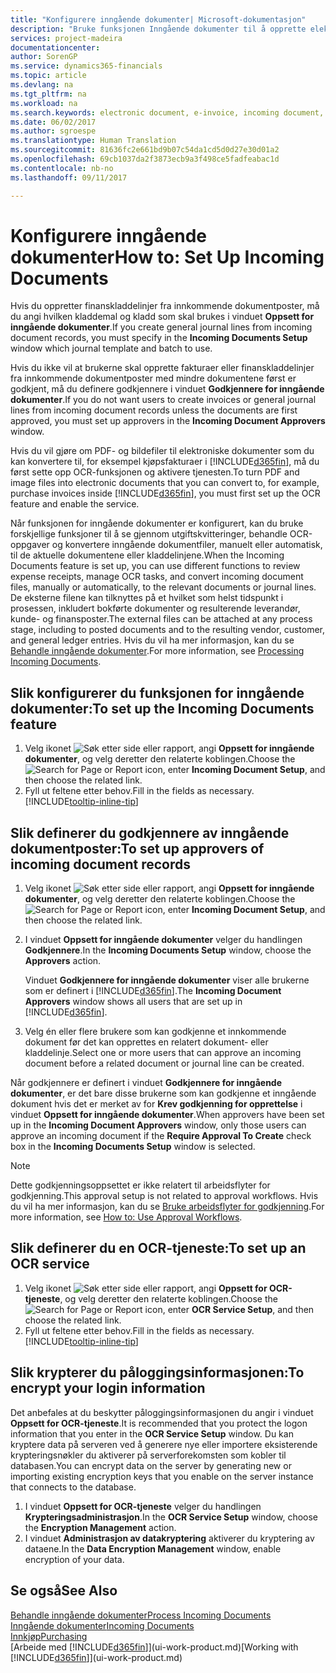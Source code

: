 ```yaml
---
title: "Konfigurere inngående dokumenter| Microsoft-dokumentasjon"
description: "Bruke funksjonen Inngående dokumenter til å opprette elektroniske dokumenter, behandle OCR-oppgaver, importere fakturaer og konvertere bildefiler."
services: project-madeira
documentationcenter: 
author: SorenGP
ms.service: dynamics365-financials
ms.topic: article
ms.devlang: na
ms.tgt_pltfrm: na
ms.workload: na
ms.search.keywords: electronic document, e-invoice, incoming document, OCR, ecommerce, document exchange, import invoice
ms.date: 06/02/2017
ms.author: sgroespe
ms.translationtype: Human Translation
ms.sourcegitcommit: 81636fc2e661bd9b07c54da1cd5d0d27e30d01a2
ms.openlocfilehash: 69cb1037da2f3873ecb9a3f498ce5fadfeabac1d
ms.contentlocale: nb-no
ms.lasthandoff: 09/11/2017

---
```

# <a name="how-to-set-up-incoming-documents"></a><span data-ttu-id="83fe2-103">Konfigurere inngående dokumenter</span><span class="sxs-lookup"><span data-stu-id="83fe2-103">How to: Set Up Incoming Documents</span></span>
<span data-ttu-id="83fe2-104">Hvis du oppretter finanskladdelinjer fra innkommende dokumentposter, må du angi hvilken kladdemal og kladd som skal brukes i vinduet **Oppsett for inngående dokumenter**.</span><span class="sxs-lookup"><span data-stu-id="83fe2-104">If you create general journal lines from incoming document records, you must specify in the **Incoming Documents Setup** window which journal template and batch to use.</span></span>

<span data-ttu-id="83fe2-105">Hvis du ikke vil at brukerne skal opprette fakturaer eller finanskladdelinjer fra innkommende dokumentposter med mindre dokumentene først er godkjent, må du definere godkjennere i vinduet **Godkjennere for inngående dokumenter**.</span><span class="sxs-lookup"><span data-stu-id="83fe2-105">If you do not want users to create invoices or general journal lines from incoming document records unless the documents are first approved, you must set up approvers in the **Incoming Document Approvers** window.</span></span>

<span data-ttu-id="83fe2-106">Hvis du vil gjøre om PDF- og bildefiler til elektroniske dokumenter som du kan konvertere til, for eksempel kjøpsfakturaer i [!INCLUDE[d365fin](includes/d365fin_md.md)], må du først sette opp OCR-funksjonen og aktivere tjenesten.</span><span class="sxs-lookup"><span data-stu-id="83fe2-106">To turn PDF and image files into electronic documents that you can convert to, for example, purchase invoices inside [!INCLUDE[d365fin](includes/d365fin_md.md)], you must first set up the OCR feature and enable the service.</span></span>

<span data-ttu-id="83fe2-107">Når funksjonen for inngående dokumenter er konfigurert, kan du bruke forskjellige funksjoner til å se gjennom utgiftskvitteringer, behandle OCR-oppgaver og konvertere inngående dokumentfiler, manuelt eller automatisk, til de aktuelle dokumentene eller kladdelinjene.</span><span class="sxs-lookup"><span data-stu-id="83fe2-107">When the Incoming Documents feature is set up, you can use different functions to review expense receipts, manage OCR tasks, and convert incoming document files, manually or automatically, to the relevant documents or journal lines.</span></span> <span data-ttu-id="83fe2-108">De eksterne filene kan tilknyttes på et hvilket som helst tidspunkt i prosessen, inkludert bokførte dokumenter og resulterende leverandør, kunde- og finansposter.</span><span class="sxs-lookup"><span data-stu-id="83fe2-108">The external files can be attached at any process stage, including to posted documents and to the resulting vendor, customer, and general ledger entries.</span></span> <span data-ttu-id="83fe2-109">Hvis du vil ha mer informasjon, kan du se [Behandle inngående dokumenter](across-process-income-documents.md).</span><span class="sxs-lookup"><span data-stu-id="83fe2-109">For more information, see [Processing Incoming Documents](across-process-income-documents.md).</span></span>

## <a name="to-set-up-the-incoming-documents-feature"></a><span data-ttu-id="83fe2-110">Slik konfigurerer du funksjonen for inngående dokumenter:</span><span class="sxs-lookup"><span data-stu-id="83fe2-110">To set up the Incoming Documents feature</span></span>
1. <span data-ttu-id="83fe2-111">Velg ikonet ![Søk etter side eller rapport](media/ui-search/search_small.png "Ikonet Søk etter side eller rapport"), angi **Oppsett for inngående dokumenter**, og velg deretter den relaterte koblingen.</span><span class="sxs-lookup"><span data-stu-id="83fe2-111">Choose the ![Search for Page or Report](media/ui-search/search_small.png "Search for Page or Report icon") icon, enter **Incoming Document Setup**, and then choose the related link.</span></span>
2. <span data-ttu-id="83fe2-112">Fyll ut feltene etter behov.</span><span class="sxs-lookup"><span data-stu-id="83fe2-112">Fill in the fields as necessary.</span></span> [!INCLUDE[tooltip-inline-tip](includes/tooltip-inline-tip_md.md)]

## <a name="to-set-up-approvers-of-incoming-document-records"></a><span data-ttu-id="83fe2-113">Slik definerer du godkjennere av inngående dokumentposter:</span><span class="sxs-lookup"><span data-stu-id="83fe2-113">To set up approvers of incoming document records</span></span>
1. <span data-ttu-id="83fe2-114">Velg ikonet ![Søk etter side eller rapport](media/ui-search/search_small.png "Ikonet Søk etter side eller rapport"), angi **Oppsett for inngående dokumenter**, og velg deretter den relaterte koblingen.</span><span class="sxs-lookup"><span data-stu-id="83fe2-114">Choose the ![Search for Page or Report](media/ui-search/search_small.png "Search for Page or Report icon") icon, enter **Incoming Document Setup**, and then choose the related link.</span></span>  
2. <span data-ttu-id="83fe2-115">I vinduet **Oppsett for inngående dokumenter** velger du handlingen **Godkjennere**.</span><span class="sxs-lookup"><span data-stu-id="83fe2-115">In the **Incoming Documents Setup** window, choose the **Approvers** action.</span></span>

    <span data-ttu-id="83fe2-116">Vinduet **Godkjennere for inngående dokumenter** viser alle brukerne som er definert i [!INCLUDE[d365fin](includes/d365fin_md.md)].</span><span class="sxs-lookup"><span data-stu-id="83fe2-116">The **Incoming Document Approvers** window shows all users that are set up in [!INCLUDE[d365fin](includes/d365fin_md.md)].</span></span>  
3. <span data-ttu-id="83fe2-117">Velg én eller flere brukere som kan godkjenne et innkommende dokument før det kan opprettes en relatert dokument- eller kladdelinje.</span><span class="sxs-lookup"><span data-stu-id="83fe2-117">Select one or more users that can approve an incoming document before a related document or journal line can be created.</span></span>

<span data-ttu-id="83fe2-118">Når godkjennere er definert i vinduet **Godkjennere for inngående dokumenter**, er det bare disse brukerne som kan godkjenne et inngående dokument hvis det er merket av for **Krev godkjenning for opprettelse** i vinduet **Oppsett for inngående dokumenter**.</span><span class="sxs-lookup"><span data-stu-id="83fe2-118">When approvers have been set up in the **Incoming Document Approvers** window, only those users can approve an incoming document if the **Require Approval To Create** check box in the **Incoming Documents Setup** window is selected.</span></span>

> [!NOTE]  
>   <span data-ttu-id="83fe2-119">Dette godkjenningsoppsettet er ikke relatert til arbeidsflyter for godkjenning.</span><span class="sxs-lookup"><span data-stu-id="83fe2-119">This approval setup is not related to approval workflows.</span></span> <span data-ttu-id="83fe2-120">Hvis du vil ha mer informasjon, kan du se [Bruke arbeidsflyter for godkjenning](across-how-use-approval-workflows.md).</span><span class="sxs-lookup"><span data-stu-id="83fe2-120">For more information, see [How to: Use Approval Workflows](across-how-use-approval-workflows.md).</span></span>

## <a name="to-set-up-an-ocr-service"></a><span data-ttu-id="83fe2-121">Slik definerer du en OCR-tjeneste:</span><span class="sxs-lookup"><span data-stu-id="83fe2-121">To set up an OCR service</span></span>
1. <span data-ttu-id="83fe2-122">Velg ikonet ![Søk etter side eller rapport](media/ui-search/search_small.png "Ikonet Søk etter side eller rapport"), angi **Oppsett for OCR-tjeneste**, og velg deretter den relaterte koblingen.</span><span class="sxs-lookup"><span data-stu-id="83fe2-122">Choose the ![Search for Page or Report](media/ui-search/search_small.png "Search for Page or Report icon") icon, enter **OCR Service Setup**, and then choose the related link.</span></span>
2. <span data-ttu-id="83fe2-123">Fyll ut feltene etter behov.</span><span class="sxs-lookup"><span data-stu-id="83fe2-123">Fill in the fields as necessary.</span></span> [!INCLUDE[tooltip-inline-tip](includes/tooltip-inline-tip_md.md)]

## <a name="to-encrypt-your-login-information"></a><span data-ttu-id="83fe2-124">Slik krypterer du påloggingsinformasjonen:</span><span class="sxs-lookup"><span data-stu-id="83fe2-124">To encrypt your login information</span></span>
<span data-ttu-id="83fe2-125">Det anbefales at du beskytter påloggingsinformasjonen du angir i vinduet **Oppsett for OCR-tjeneste**.</span><span class="sxs-lookup"><span data-stu-id="83fe2-125">It is recommended that you protect the logon information that you enter in the **OCR Service Setup** window.</span></span> <span data-ttu-id="83fe2-126">Du kan kryptere data på serveren ved å generere nye eller importere eksisterende krypteringsnøkler du aktiverer på serverforekomsten som kobler til databasen.</span><span class="sxs-lookup"><span data-stu-id="83fe2-126">You can encrypt data on the server by generating new or importing existing encryption keys that you enable on the server instance that connects to the database.</span></span>

1. <span data-ttu-id="83fe2-127">I vinduet **Oppsett for OCR-tjeneste** velger du handlingen **Krypteringsadministrasjon**.</span><span class="sxs-lookup"><span data-stu-id="83fe2-127">In the **OCR Service Setup** window, choose the **Encryption Management** action.</span></span>
2. <span data-ttu-id="83fe2-128">I vinduet **Administrasjon av datakryptering** aktiverer du kryptering av dataene.</span><span class="sxs-lookup"><span data-stu-id="83fe2-128">In the **Data Encryption Management** window, enable encryption of your data.</span></span>

## <a name="see-also"></a><span data-ttu-id="83fe2-129">Se også</span><span class="sxs-lookup"><span data-stu-id="83fe2-129">See Also</span></span>
[<span data-ttu-id="83fe2-130">Behandle inngående dokumenter</span><span class="sxs-lookup"><span data-stu-id="83fe2-130">Process Incoming Documents</span></span>](across-process-income-documents.md)  
[<span data-ttu-id="83fe2-131">Inngående dokumenter</span><span class="sxs-lookup"><span data-stu-id="83fe2-131">Incoming Documents</span></span>](across-income-documents.md)  
[<span data-ttu-id="83fe2-132">Innkjøp</span><span class="sxs-lookup"><span data-stu-id="83fe2-132">Purchasing</span></span>](purchasing-manage-purchasing.md)  
<span data-ttu-id="83fe2-133">[Arbeide med [!INCLUDE[d365fin](includes/d365fin_md.md)]](ui-work-product.md)</span><span class="sxs-lookup"><span data-stu-id="83fe2-133">[Working with [!INCLUDE[d365fin](includes/d365fin_md.md)]](ui-work-product.md)</span></span>

